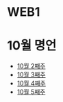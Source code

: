 
# WEB1
<html>
<body>
<h1>10월 명언</h1>
<ul>
<li><a href="11.html">10월 2째주</a></li>
<li><a href="10.html">10월 3째주</a></li>
<li><a href="11.html">10월 4째주</a></li>
<li><a href="12.html">10월 5째주</a></li>
</ul>
</body>
</html>
